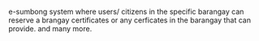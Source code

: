 e-sumbong system
where users/ citizens in the specific barangay can reserve a brangay certificates or any cerficates in the barangay that can provide.
and many more.
